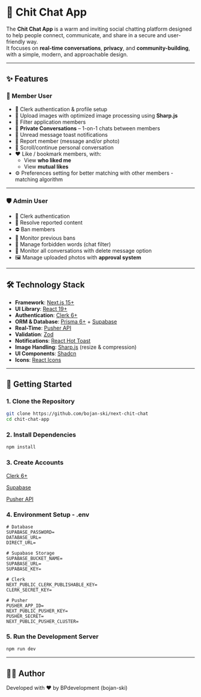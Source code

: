 # 💬 Chit Chat App

The **Chit Chat App** is a warm and inviting social chatting platform designed to help people connect, communicate, and share in a secure and user-friendly way.  
It focuses on **real-time conversations**, **privacy**, and **community-building**, with a simple, modern, and approachable design.

---

## ✨ Features

### 👤 Member User
- 🔐 Clerk authentication & profile setup
- 📸 Upload images with optimized image processing using **Sharp.js**
- 🔎 Filter application members
- 💬 **Private Conversations** – 1-on-1 chats between members
- 🔔 Unread message toast notifications
- 🚨 Report member (message and/or photo)
- 📜 Scroll/continue personal conversation
- ❤️ Like / bookmark members, with:
  - View **who liked me**
  - View **mutual likes**
- ⚙️ Preferences setting for better matching with other members - matching algorithm

---

### 🛡️ Admin User
- 🔐 Clerk authentication
- 📝 Resolve reported content
- ⛔ Ban members
- 📂 Monitor previous bans
- 🚫 Manage forbidden words (chat filter)
- 👀 Monitor all conversations with delete message option
- 🖼️ Manage uploaded photos with **approval system**

---

## 🛠️ Technology Stack

- **Framework**: [Next.js 15+](https://nextjs.org/)  
- **UI Library**: [React 19+](https://react.dev/)  
- **Authentication**: [Clerk 6+](https://clerk.dev/)  
- **ORM & Database**: [Prisma 6+](https://www.prisma.io/) + [Supabase](https://supabase.com/)  
- **Real-Time**: [Pusher API](https://pusher.com/)  
- **Validation**: [Zod](https://zod.dev/)  
- **Notifications**: [React Hot Toast](https://react-hot-toast.com/)  
- **Image Handling**: [Sharp.js](https://sharp.pixelplumbing.com/) (resize & compression)  
- **UI Components**: [Shadcn](https://ui.shadcn.com/)  
- **Icons**: [React Icons](https://react-icons.github.io/react-icons/)  

---

## 🚀 Getting Started

### 1. Clone the Repository
```bash
git clone https://github.com/bojan-ski/next-chit-chat
cd chit-chat-app
```

### 2. Install Dependencies
```bash
npm install
```

### 3. Create Accounts
[Clerk 6+](https://clerk.dev/)

[Supabase](https://supabase.com/) 

[Pusher API](https://pusher.com/)

### 4. Environment Setup - .env
```env
# Database
SUPABASE_PASSWORD=
DATABASE_URL=
DIRECT_URL=

# Supabase Storage
SUPABASE_BUCKET_NAME=
SUPABASE_URL=
SUPABASE_KEY=

# Clerk
NEXT_PUBLIC_CLERK_PUBLISHABLE_KEY=
CLERK_SECRET_KEY=

# Pusher
PUSHER_APP_ID=
NEXT_PUBLIC_PUSHER_KEY=
PUSHER_SECRET=
NEXT_PUBLIC_PUSHER_CLUSTER=
```

### 5. Run the Development Server
```bash
npm run dev
```

---

## 👨‍💻 Author
Developed with ❤️ by BPdevelopment (bojan-ski)